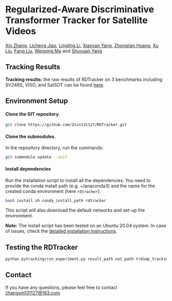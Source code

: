 # Regularized-Aware Discriminative Transformer Tracker for Satellite Videos
[Xin Zhang](https://ieeexplore.ieee.org/author/37086137172), [Licheng Jiao](https://ieeexplore.ieee.org/author/37276095000), [Lingling Li](https://ieeexplore.ieee.org/author/37085521934), [Xiaoyan Yang](https://ieeexplore.ieee.org/author/480730827513052), [Zhongjian Huang](https://ieeexplore.ieee.org/author/37087039303), [Xu Liu](https://ieeexplore.ieee.org/author/37367391400), [Fang Liu](https://ieeexplore.ieee.org/author/37401762200), [Wenping Ma](https://ieeexplore.ieee.org/author/37575202300) and [Shuyuan Yang](https://ieeexplore.ieee.org/author/37279517100)

## Tracking Results

**Tracking results:** the raw results of RDTracker on 3 benchmarks including SV248S, VISO, and SatSOT can be found [here](https://github.com/Zxin131127/RDTracker/Results).

## Environment Setup

#### Clone the GIT repository.  
```bash
git clone https://github.com/Zxin131127/RDTracker.git
```
#### Clone the submodules.  
In the repository directory, run the commands:  
```bash
git submodule update --init  
```  
#### Install dependencies
Run the installation script to install all the dependencies. You need to provide the conda install path (e.g. ~/anaconda3) and the name for the created conda environment (here ```rdtracker```).  
```bash
bash install.sh conda_install_path rdtracker
```  
This script will also download the default networks and set-up the environment.  

**Note:** The install script has been tested on an Ubuntu 20.04 system. In case of issues, check the [detailed installation instructions](INSTALL.md). 

## Testing the RDTracker

```bash
python pytracking/run_experiment.py result_path net_path trdimp_trackingnet cascade_level
```

## Contact
If you have any questions, please feel free to contact zhangxin131127@163.com

